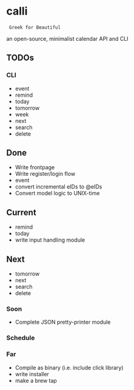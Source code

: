 # calli
`` Greek for Beautiful``

an open-source, minimalist calendar API and CLI

## TODOs

### CLI
- event
- remind
- today
- tomorrow
- week
- next
- search
- delete

## Done
- Write frontpage
- Write register/login flow
- event
- convert incremental eIDs to @eIDs
- Convert model logic to UNIX-time

## Current
- remind
- today
- write input handling module

## Next
- tomorrow
- next
- search
- delete

### Soon
- Complete JSON pretty-printer module


### Schedule


### Far
- Compile as binary (i.e. include click library)
- write installer
- make a brew tap
